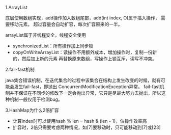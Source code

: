 1.ArrayList

底层使用数组实现，add操作加入数组尾部，add(int index, O)属于插入操作，
需要移动元素。
超过容量会自动扩容，每次扩容原来的一半。

arrayList属于非线程安全，线程安全使用
- synchronizedList：所有操作加上同步锁
- copyOnWriteArrayList：读操作不用额外成本，增加操作时，复制一份新的，然后加上新的元素
再替换原来数组，写操作上锁互斥，读写不冲突。
  
2.fail-fast机制

java集合错误机制，在迭代集合的过程中该集合在结构上发生改变的时候，就有可能会发生fail-fast，即抛出 ConcurrentModificationException异常。
fail-fast机制并不保证在不同步的修改下一定会抛出异常，它只是尽最大努力去抛出，所以这种机制一般仅用于检测bug。

3.HashMap为什么2倍扩容

- 计算index时可以使用hash % len = hash & (len - 1)，位操作效率高
- 扩容时，2倍只需要考虑两种情况，如[7]要移动时，只可能移动到[7]或[23]